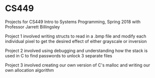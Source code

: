# CS449

Projects for CS449 Intro to Systems Programming, Spring 2018 with Professor Jarrett Billingsley

Project 1 involved writing structs to read in a .bmp file and modify each individual pixel to get the desired effect of either grayscale or inversion

Project 2 involved using debugging and understanding how the stack is used in C to find passwords to unlock 3 separate files

Project 3 involved creating our own version of C's malloc and writing our own allocation algorithm